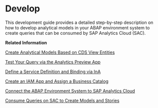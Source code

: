 <!-- loiodf5c477f06a74a578b44a6211a35637e -->

# Develop

This development guide provides a detailed step-by-step description on how to develop analytical models in your ABAP environment system to create queries that can be consumed by SAP Analytics Cloud \(SAC\).

**Related Information**  


[Create Analytical Models Based on CDS View Entities](create-analytical-models-based-on-cds-view-entities-822ea28.md "")

[Test Your Query via the Analytics Preview App](test-your-query-via-the-analytics-preview-app-1813ca4.md "")

[Define a Service Definition and Binding via InA](define-a-service-definition-and-binding-via-ina-e8a5adb.md "Define and bind services via the SAP Information Access (InA) service.")

[Create an IAM App and Assign a Business Catalog](create-an-iam-app-and-assign-a-business-catalog-27013aa.md "")

[Connect the ABAP Environment System to SAP Analytics Cloud](connect-the-abap-environment-system-to-sap-analytics-cloud-a102853.md "Connect your ABAP environment system to SAP Analytics Cloud (SAC) using communication scenario SAP_COM_0065. Here's how:")

[Consume Queries on SAC to Create Models and Stories](consume-queries-on-sac-to-create-models-and-stories-616ba1d.md "")

